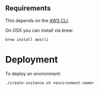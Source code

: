 ## Requirements

This depends on the [AWS CLI][].

On OSX you can install via brew:

```
brew install awscli
```


[AWS CLI]: http://aws.amazon.com/cli/

# Deployment

To deploy an environment:
```
./create-instance.sh <environment-name>
```
